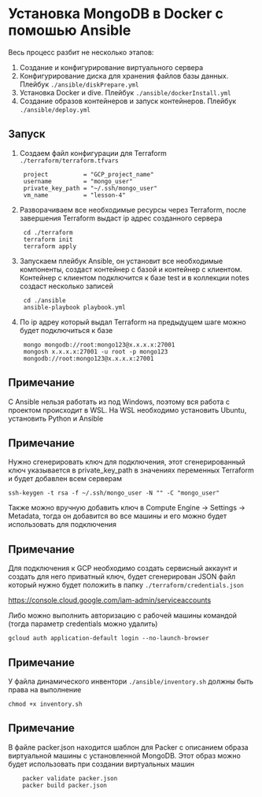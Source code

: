 # Установка MongoDB в Docker с помошью Ansible

Весь процесс разбит не несколько этапов:

1. Создание и конфигурирование виртуального сервера
1. Конфигурирование диска для хранения файлов базы данных. Плейбук `./ansible/diskPrepare.yml`
1. Установка Docker и dive. Плейбук `./ansible/dockerInstall.yml`
1. Создание образов контейнеров и запуск контейнеров. Плейбук `./ansible/deploy.yml`

## Запуск
1. Создаем файл конфигурации для Terraform `./terraform/terraform.tfvars`

        project          = "GCP_project_name"
        username         = "mongo_user"
        private_key_path = "~/.ssh/mongo_user"
        vm_name          = "lesson-4"

1. Разворачиваем все необходимые ресурсы через Terraform, после завершения Terraform выдаст ip адрес созданного сервера

        cd ./terraform
        terraform init
        terraform apply

1. Запускаем плейбук Ansible, он установит все необходимые компоненты, создаст контейнер с базой и контейнер с клиентом. Контейнер с клиентом подключится к базе test и в коллекции notes создаст несколько записей

        cd ./ansible
        ansible-playbook playbook.yml

1. По ip адреу который выдал Terraform на предыдущем шаге можно будет подключиться к базе

        mongo mongodb://root:mongo123@x.x.x.x:27001
        mongosh x.x.x.x:27001 -u root -p mongo123
        mongodb://root:mongo123@x.x.x.x:27001

## Примечание
С Ansible нельзя работать из под Windows, поэтому вся работа с проектом происходит в WSL. На WSL необходимо установить Ubuntu, установить Python и Ansible

## Примечание
Нужно сгенерировать ключ для подключения, этот сгенерированный ключ указывается в private_key_path в значениях переменных Terraform и будет добавлен всем серверам

    ssh-keygen -t rsa -f ~/.ssh/mongo_user -N "" -C "mongo_user"

Также можно вручную добавить ключ в Compute Engine -> Settings -> Metadata, тогда он добавится во все машины и его можно будет использовать для подключения

## Примечание
Для подключения к GCP необходимо создать сервисный аккаунт и создать для него приватный ключ, будет сгенерирован JSON файл который нужно будет положить в папку `./terraform/credentials.json`

https://console.cloud.google.com/iam-admin/serviceaccounts

Либо можно выполнить авторизацию с рабочей машины командой (тогда параметр credentials можно удалить)

    gcloud auth application-default login --no-launch-browser

## Примечание
У файла динамического инвентори `./ansible/inventory.sh` должны быть права на выполнение

    chmod +x inventory.sh

## Примечание
В файле packer.json находится шаблон для Packer с описанием образа виртуальной машины с установленной MongoDB. Этот образ можно будет использовать при создании виртуальных машин

        packer validate packer.json
        packer build packer.json